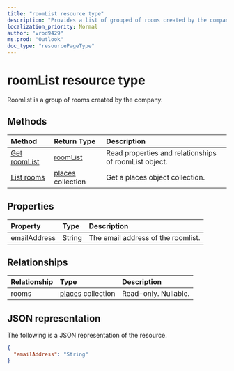 ```yaml
---
title: "roomList resource type"
description: "Provides a list of grouped of rooms created by the company"
localization_priority: Normal
author: "vrod9429"
ms.prod: "Outlook"
doc_type: "resourcePageType"
---
```


# roomList resource type

Roomlist is a group of rooms created by the company.

## Methods

| Method       | Return Type | Description |
|:-------------|:------------|:------------|
| [Get roomList](../api/roomlist-get.md) | [roomList](roomlist.md) | Read properties and relationships of roomList object. |
| [List rooms](../api/roomlist-list-rooms.md) | [places](places.md) collection | Get a places object collection. |


## Properties

| Property     | Type        | Description |
|:-------------|:------------|:------------|
|emailAddress|String|The email address of the roomlist.|

## Relationships

| Relationship | Type        | Description |
|:-------------|:------------|:------------|
|rooms|[places](places.md) collection| Read-only. Nullable.|

## JSON representation

The following is a JSON representation of the resource.

<!-- {
  "blockType": "resource",
  "optionalProperties": [

  ],
  "@odata.type": "microsoft.graph.roomList",
  "baseType": ""
}-->

```json
{
  "emailAddress": "String"
}
```

<!-- uuid: 16cd6b66-4b1a-43a1-adaf-3a886856ed98
2019-02-04 14:57:30 UTC -->
<!-- {
  "type": "#page.annotation",
  "description": "roomList resource",
  "keywords": "",
  "section": "documentation",
  "tocPath": ""
}-->
